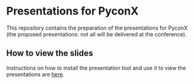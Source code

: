 # Presentations for PyconX
This repository contains the preparation of the presentations for PyconX (the proposed presentations: not all will be delivered at the conference).


## How to view the slides

Instructions on how to install the presentation tool and use it to view the presentations are [here](http://halyph.com/blog/2015/05/18/golang-presentation-tool.html).
